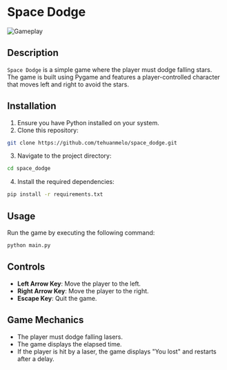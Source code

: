 # Space Dodge

![Gameplay](assets/demo-video/demo-video.gif.gif)

## Description
`Space Dodge` is a simple game where the player must dodge falling stars. The game is built using Pygame and features a player-controlled character that moves left and right to avoid the stars.

## Installation
1. Ensure you have Python installed on your system.
2. Clone this repository:
```sh
git clone https://github.com/tehuanmelo/space_dodge.git
```
3. Navigate to the project directory:
```sh
cd space_dodge
```
4. Install the required dependencies:
```sh
pip install -r requirements.txt
```

## Usage

Run the game by executing the following command:
```sh
python main.py
```

## Controls
- **Left Arrow Key**: Move the player to the left.
- **Right Arrow Key**: Move the player to the right.
- **Escape Key**: Quit the game.

## Game Mechanics
- The player must dodge falling lasers.
- The game displays the elapsed time.
- If the player is hit by a laser, the game displays "You lost" and restarts after a delay.



